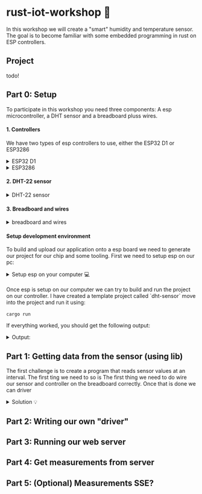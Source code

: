 # rust-iot-workshop 🦀
In this workshop we will create a "smart" humidity and temperature sensor. The goal is to become familiar with some embedded programming in rust on ESP controllers. 

## Project
todo!

## Part 0: Setup
To participate in this workshop you need three components: A esp microcontroller, a DHT sensor and a breadboard pluss wires. 

#### 1. Controllers
We have two types of esp controllers to use, either the ESP32 D1 or ESP3286
<details>
<summary>ESP32 D1</summary>
<img src="./assets/a1.png" alt="esp32 D1" width="200"/> <br>

[pinout](https://lastminuteengineers.com/wemos-d1-mini-pinout-reference/)
</details>

<details>
<summary>ESP3286</summary>
<img src="./assets/esp3286.jpg" alt="esp3286" width="200"/>
</details>

#### 2. DHT-22 sensor
<details>
<summary>DHT-22 sensor</summary>
<img src="./assets/dht22.jpg" alt="dht22 sensor" width="200"/> <br>
</details>

#### 3. Breadboard and wires
<details>
<summary>breadboard and wires</summary>
<img src="./assets/breadboard-jumper-wire.jpg" alt="dht22 sensor" width="200"/> <br>
</details>

#### Setup development environment
To build and upload our application onto a esp board we need to generate our project for our chip and some tooling. First we need to setup esp on our pc:
<details>
<summary> Setup esp on your computer 💻 </summary>
To be able to work with our esp controller we need to setup our development environment. Esp has a [official book](https://docs.esp-rs.org/book/introduction.html) which explains how to work with esp controllers with rust 

### Prerequisites
To run application with standard library(std) we need ldproxy.
```
cargo install ldproxy
```

### Setup tooling for RISC-V and Xtensa Targets
This setup is also described in the book [here](https://docs.esp-rs.org/book/installation/riscv-and-xtensa.html). So feel free to check it out for a more detail description of the tooling. Setting up the tooling is a three step process:
1. Install espup
```
cargo install espup
```
2. Install dependencies
```
espup install
```
3. Setup environment variables
ESP uses some specific environment variables when building the project, these values need to be exported via the export script downloaded by espup. To avoid having to run this command 
```
. $HOME/export-esp.sh
```
each time we need change project I recommend adding a alias to your rc file. By adding this line to our rc file
```
alias get_idf='. $HOME/esp/esp-idf/export.sh'
```
we can run `get_idf` befor building a different esp project. Remember to source the shell after updating your rc file.
</details>
<br>
Once esp is setup on our computer we can try to build and run the project on our controller. I have created a template project called `dht-sensor` move into the project and run it using: <br >

```
cargo run
```
If everything worked, you should get the following output:
<details>
<summary> Output:</summary>
<img src="./assets/output-setup.png" alt="output" width="400"/> <br>
</details>

## Part 1: Getting data from the sensor (using lib)
The first challenge is to create a program that reads sensor values at an interval. The first ting we need to so is 
The first thing we need to do wire our sensor and controller on the breadboard correctly. Once that is done we can driver  

<details>
<summary>Solution 💡</summary>

```rust
use std::{thread::sleep, time::Duration};

use embedded_dht_rs::dht22::Dht22;
use esp_idf_svc::hal::{delay::Delay, gpio::PinDriver, prelude::Peripherals};

fn main() {
    // It is necessary to call this function once. Otherwise some patches to the runtime
    // implemented by esp-idf-sys might not link properly. See https://github.com/esp-rs/esp-idf-template/issues/71
    esp_idf_svc::sys::link_patches();

    // Bind the log crate to the ESP Logging facilities
    esp_idf_svc::log::EspLogger::initialize_default();

    let peripherals = Peripherals::take().unwrap();

    let delay = Delay::new(1000);

    let pin = PinDriver::input_output_od(peripherals.pins.gpio4).unwrap();

    let mut sensor = Dht22::new(pin, delay);

    loop {
        match sensor.read() {
            Ok(reading) => {
                println!("{}°C, {}% RH", reading.temperature, reading.humidity)
            }
            Err(e) => eprintln!("Error: {:?}", e),
        }

        sleep(Duration::from_secs(1));
    }
}
```
</details>

## Part 2: Writing our own "driver"

## Part 3: Running our web server

## Part 4: Get measurements from server

## Part 5: (Optional) Measurements SSE?
